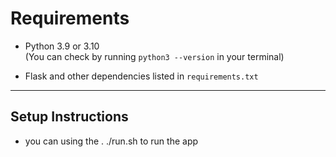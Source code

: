 # Requirements

- Python 3.9 or 3.10  
  (You can check by running `python3 --version` in your terminal)

- Flask and other dependencies listed in `requirements.txt`

---

## Setup Instructions

- you can using the . ./run.sh to run the app
